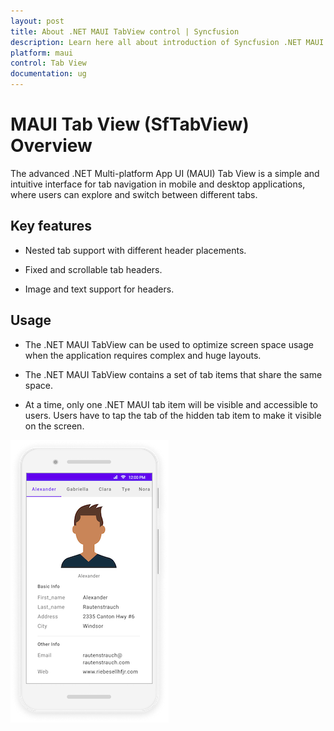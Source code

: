 ```yaml
---
layout: post
title: About .NET MAUI TabView control | Syncfusion
description: Learn here all about introduction of Syncfusion .NET MAUI Tab View (SfTabView) control, its elements and more.
platform: maui
control: Tab View
documentation: ug
---
```


# MAUI Tab View (SfTabView) Overview

The advanced .NET Multi-platform App UI (MAUI) Tab View is a simple and intuitive interface for tab navigation in mobile and desktop applications, where users can explore and switch between different tabs.

## Key features

* Nested tab support with different header placements.

* Fixed and scrollable tab headers.

* Image and text support for headers.

## Usage

* The .NET MAUI TabView can be used to optimize screen space usage when the application requires complex and huge layouts.

* The .NET MAUI TabView contains a set of tab items that share the same space.

* At a time, only one .NET MAUI tab item will be visible and accessible to users. Users have to tap the tab of the hidden tab item to make it visible on the screen.

![TabViewImage MAUI](images/TabView.png)